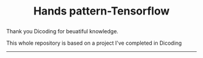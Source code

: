 # <p align="center" style="margin-top: 0px;"> Hands pattern-Tensorflow 
  

Thank you Dicoding for beuatiful knowledge.
  
This whole repository is based on a project I've completed in Dicoding
  
 ***
 
